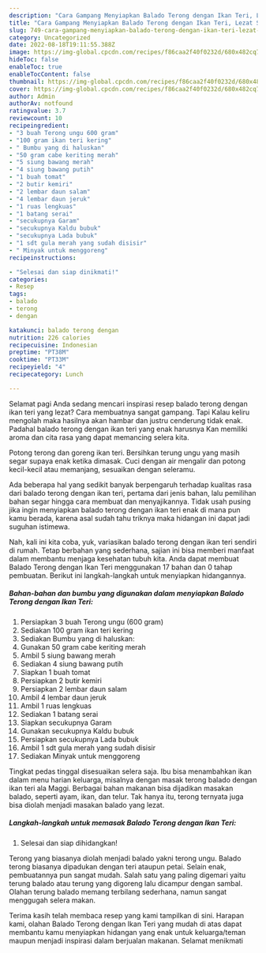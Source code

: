 ```yaml
---
description: "Cara Gampang Menyiapkan Balado Terong dengan Ikan Teri, Lezat Sekali"
title: "Cara Gampang Menyiapkan Balado Terong dengan Ikan Teri, Lezat Sekali"
slug: 749-cara-gampang-menyiapkan-balado-terong-dengan-ikan-teri-lezat-sekali
category: Uncategorized
date: 2022-08-18T19:11:55.388Z
image: https://img-global.cpcdn.com/recipes/f86caa2f40f0232d/680x482cq70/balado-terong-dengan-ikan-teri-foto-resep-utama.jpg
hideToc: false
enableToc: true
enableTocContent: false
thumbnail: https://img-global.cpcdn.com/recipes/f86caa2f40f0232d/680x482cq70/balado-terong-dengan-ikan-teri-foto-resep-utama.jpg
cover: https://img-global.cpcdn.com/recipes/f86caa2f40f0232d/680x482cq70/balado-terong-dengan-ikan-teri-foto-resep-utama.jpg
author: Admin
authorAv: notfound
ratingvalue: 3.7
reviewcount: 10
recipeingredient:
- "3 buah Terong ungu 600 gram"
- "100 gram ikan teri kering"
- " Bumbu yang di haluskan"
- "50 gram cabe keriting merah"
- "5 siung bawang merah"
- "4 siung bawang putih"
- "1 buah tomat"
- "2 butir kemiri"
- "2 lembar daun salam"
- "4 lembar daun jeruk"
- "1 ruas lengkuas"
- "1 batang serai"
- "secukupnya Garam"
- "secukupnya Kaldu bubuk"
- "secukupnya Lada bubuk"
- "1 sdt gula merah yang sudah disisir"
- " Minyak untuk menggoreng"
recipeinstructions:

- "Selesai dan siap dinikmati!"
categories:
- Resep
tags:
- balado
- terong
- dengan

katakunci: balado terong dengan 
nutrition: 226 calories
recipecuisine: Indonesian
preptime: "PT38M"
cooktime: "PT33M"
recipeyield: "4"
recipecategory: Lunch

---
```



Selamat pagi Anda sedang mencari inspirasi resep balado terong dengan ikan teri yang lezat? Cara membuatnya sangat gampang. Tapi Kalau keliru mengolah maka hasilnya akan hambar dan justru cenderung tidak enak. Padahal balado terong dengan ikan teri yang enak harusnya Kan memiliki aroma dan cita rasa yang dapat memancing selera kita.


Potong terong dan goreng ikan teri. Bersihkan terung ungu yang masih segar supaya enak ketika dimasak. Cuci dengan air mengalir dan potong kecil-kecil atau memanjang, sesuaikan dengan seleramu.

Ada beberapa hal yang sedikit banyak berpengaruh terhadap kualitas rasa dari balado terong dengan ikan teri, pertama dari jenis bahan, lalu pemilihan bahan segar hingga cara membuat dan menyajikannya. Tidak usah pusing jika ingin menyiapkan balado terong dengan ikan teri enak di mana pun kamu berada, karena asal sudah tahu triknya maka hidangan ini dapat jadi suguhan istimewa.


Nah, kali ini kita coba, yuk, variasikan balado terong dengan ikan teri sendiri di rumah. Tetap berbahan yang sederhana, sajian ini bisa memberi manfaat dalam membantu menjaga kesehatan tubuh kita. Anda dapat membuat Balado Terong dengan Ikan Teri menggunakan 17 bahan dan 0 tahap pembuatan. Berikut ini langkah-langkah untuk menyiapkan hidangannya.

<!--inarticleads1-->

##### Bahan-bahan dan bumbu yang digunakan dalam menyiapkan Balado Terong dengan Ikan Teri:

1. Persiapkan 3 buah Terong ungu (600 gram)
1. Sediakan 100 gram ikan teri kering
1. Sediakan  Bumbu yang di haluskan:
1. Gunakan 50 gram cabe keriting merah
1. Ambil 5 siung bawang merah
1. Sediakan 4 siung bawang putih
1. Siapkan 1 buah tomat
1. Persiapkan 2 butir kemiri
1. Persiapkan 2 lembar daun salam
1. Ambil 4 lembar daun jeruk
1. Ambil 1 ruas lengkuas
1. Sediakan 1 batang serai
1. Siapkan secukupnya Garam
1. Gunakan secukupnya Kaldu bubuk
1. Persiapkan secukupnya Lada bubuk
1. Ambil 1 sdt gula merah yang sudah disisir
1. Sediakan  Minyak untuk menggoreng


Tingkat pedas tinggal disesuaikan selera saja. Ibu bisa menambahkan ikan dalam menu harian keluarga, misalnya dengan masak terong balado dengan ikan teri ala Maggi. Berbagai bahan makanan bisa dijadikan masakan balado, seperti ayam, ikan, dan telur. Tak hanya itu, terong ternyata juga bisa diolah menjadi masakan balado yang lezat. 

<!--inarticleads2-->

##### Langkah-langkah untuk memasak Balado Terong dengan Ikan Teri:


1. Selesai dan siap dihidangkan!

Terong yang biasanya diolah menjadi balado yakni terong ungu. Balado terong biasanya dipadukan dengan teri ataupun petai. Selain enak, pembuatannya pun sangat mudah. Salah satu yang paling digemari yaitu terung balado atau terung yang digoreng lalu dicampur dengan sambal. Olahan terung balado memang terbilang sederhana, namun sangat menggugah selera makan. 

Terima kasih telah membaca resep yang kami tampilkan di sini. Harapan kami, olahan Balado Terong dengan Ikan Teri yang mudah di atas dapat membantu kamu menyiapkan hidangan yang enak untuk keluarga/teman maupun menjadi inspirasi dalam berjualan makanan. Selamat menikmati
